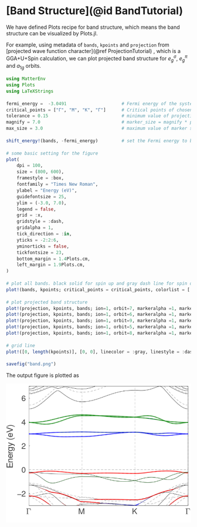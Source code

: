 # [Band Structure](@id BandTutorial)

We have defined Plots recipe for band structure, which means the band structure can be
visualized by Plots.jl.

For example, using metadata of `bands`, `kpoints` and `projection` from [projected wave function character](@ref ProjectionTutorial)
, which is a GGA+U+Spin calculation, we can plot projected band structure for $e_g^\sigma$, $e_g^\pi$ and $a_{1g}$ orbits.

```julia
using MatterEnv
using Plots
using LaTeXStrings

fermi_energy =  -3.0491                     # Fermi energy of the system
critical_points = ["Γ", "M", "K", "Γ"]      # Critical points of chosen k points
tolerance = 0.15                            # minimum value of projection character value to be plotted
magnify = 7.0                               # marker_size = magnify * projection_character
max_size = 3.0                              # maximum value of marker size

shift_energy!(bands, -fermi_energy)         # set the Fermi energy to be 0

# some basic setting for the figure
plot(
    dpi = 100,
    size = (800, 600),
    framestyle = :box,
    fontfamily = "Times New Roman",
    ylabel = "Energy (eV)",
    guidefontsize = 25,
    ylim = (-3.0, 7.0),
    legend = false,
    grid = :x,
    gridstyle = :dash,
    gridalpha = 1,
    tick_direction = :in,
    yticks = -2:2:6,
    yminorticks = false,
    tickfontsize = 23,
    bottom_margin = 1.4Plots.cm,
    left_margin = 1.9Plots.cm,
)

# plot all bands. black solid for spin up and gray dash line for spin down
plot!(bands, kpoints; critical_points = critical_points, colorlist = [:black, :gray], stylelist = [:solid, :dash])

# plot projected band structure
plot!(projection, kpoints, bands; ion=1, orbit=7, markeralpha =1, markerstrokecolor=:red, markercolor=:red,  tolerance=tolerance, max_size=max_size, magnify=magnify)
plot!(projection, kpoints, bands; ion=1, orbit=6, markeralpha =1, markerstrokecolor=:blue, markercolor=:blue, tolerance=tolerance, max_size=max_size, magnify=magnify)
plot!(projection, kpoints, bands; ion=1, orbit=9, markeralpha =1, markerstrokecolor=:blue, markercolor=:blue, tolerance=tolerance, max_size=max_size, magnify=magnify)
plot!(projection, kpoints, bands; ion=1, orbit=5, markeralpha =1, markerstrokecolor=:green, markercolor=:green, tolerance=tolerance, max_size=max_size, magnify=magnify)
plot!(projection, kpoints, bands; ion=1, orbit=8, markeralpha =1, markerstrokecolor=:green, markercolor=:green, tolerance=tolerance, max_size=max_size, magnify=magnify)

# grid line
plot!([0, length(kpoints)], [0, 0], linecolor = :gray, linestyle = :dash, label=nothing)

savefig("band.png")

```

The output figure is plotted as

![band](../assets/band.png)